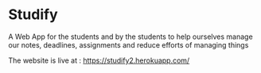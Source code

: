 # Studify
A Web App for the students and by the students to help ourselves manage our notes, deadlines, assignments and reduce efforts of managing things 

The website is live at : https://studify2.herokuapp.com/
